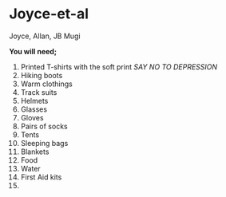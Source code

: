# Joyce-et-al
Joyce, Allan, JB Mugi    


**You will need;**    

1. Printed T-shirts with the soft print *SAY NO TO DEPRESSION*
2. Hiking boots
3. Warm clothings
4. Track suits
5. Helmets
6. Glasses
7. Gloves
8. Pairs of socks
9. Tents
10. Sleeping bags
11. Blankets
12. Food
13. Water
14. First Aid kits
15. 
